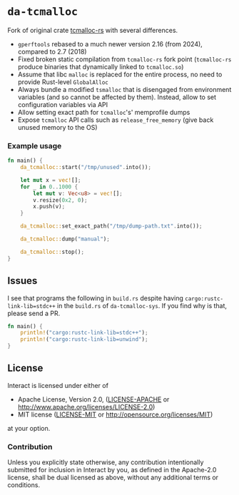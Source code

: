 `da-tcmalloc`
===========

Fork of original crate [tcmalloc-rs](https://crates.io/crates/tcmalloc) with several differences.

- `gperftools` rebased to a much newer version 2.16 (from 2024), compared to 2.7 (2018)
- Fixed broken static compilation from `tcmalloc-rs` fork point (`tcmalloc-rs` produce binaries that dynamically linked to `tcmalloc.so`)
- Assume that libc `malloc` is replaced for the entire process, no need to provide Rust-level `GlobalAlloc`
- Always bundle a modified `tsmalloc` that is disengaged from environment variables (and so cannot be affected by them). Instead, allow to set configuration variables via API
- Allow setting exact path for `tcmalloc`'s' memprofile dumps
- Expose `tcmalloc` API calls such as `release_free_memory` (give back unused memory to the OS)


### Example usage

```rust
fn main() {
    da_tcmalloc::start("/tmp/unused".into());

    let mut x = vec![];
    for _ in 0..1000 {
        let mut v: Vec<u8> = vec![];
        v.resize(0x2, 0);
        x.push(v);
    }

    da_tcmalloc::set_exact_path("/tmp/dump-path.txt".into());

    da_tcmalloc::dump("manual");

    da_tcmalloc::stop();
}
```

## Issues

I see that programs the following in `build.rs` despite having
`cargo:rustc-link-lib=stdc++` in the `build.rs` of `da-tcmalloc-sys`. If you
find why is that, please send a PR.

```rust
fn main() {
    println!("cargo:rustc-link-lib=stdc++");
    println!("cargo:rustc-link-lib=unwind");
}
```


## License

Interact is licensed under either of

 * Apache License, Version 2.0, ([LICENSE-APACHE](LICENSE-APACHE) or
   http://www.apache.org/licenses/LICENSE-2.0)
 * MIT license ([LICENSE-MIT](LICENSE-MIT) or
   http://opensource.org/licenses/MIT)

at your option.



### Contribution

Unless you explicitly state otherwise, any contribution intentionally submitted
for inclusion in Interact by you, as defined in the Apache-2.0 license, shall be
dual licensed as above, without any additional terms or conditions.
